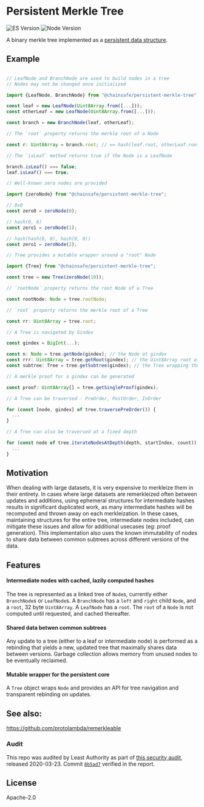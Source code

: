 # Persistent Merkle Tree

![ES Version](https://img.shields.io/badge/ES-2020-yellow)
![Node Version](https://img.shields.io/badge/node-12.x-green)

A binary merkle tree implemented as a [persistent data structure](https://en.wikipedia.org/wiki/Persistent_data_structure).

## Example

```typescript

// LeafNode and BranchNode are used to build nodes in a tree
// Nodes may not be changed once initialized

import {LeafNode, BranchNode} from "@chainsafe/persistent-merkle-tree";

const leaf = new LeafNode(Uint8Array.from([...]));
const otherLeaf = new LeafNode(Uint8Array.from([...]));

const branch = new BranchNode(leaf, otherLeaf);

// The `root` property returns the merkle root of a Node

const r: Uint8Array = branch.root; // == hash(leaf.root, otherLeaf.root));

// The `isLeaf` method returns true if the Node is a LeafNode

branch.isLeaf() === false;
leaf.isLeaf() === true;

// Well-known zero nodes are provided

import {zeroNode} from "@chainsafe/persistent-merkle-tree";

// 0x0
const zero0 = zeroNode(0);

// hash(0, 0)
const zero1 = zeroNode(1);

// hash(hash(0, 0), hash(0, 0))
const zero1 = zeroNode(2);

// Tree provides a mutable wrapper around a "root" Node

import {Tree} from "@chainsafe/persistent-merkle-tree";

const tree = new Tree(zeroNode(10));

// `rootNode` property returns the root Node of a Tree

const rootNode: Node = tree.rootNode;

// `root` property returns the merkle root of a Tree

const rr: Uint8Array = tree.root;

// A Tree is navigated by Gindex

const gindex = BigInt(...);

const n: Node = tree.getNode(gindex); // the Node at gindex
const rrr: Uint8Array = tree.getRoot(gindex); // the Uint8Array root at gindex
const subtree: Tree = tree.getSubtree(gindex); // the Tree wrapping the Node at gindex

// A merkle proof for a gindex can be generated

const proof: Uint8Array[] = tree.getSingleProof(gindex);

// A Tree can be traversed - PreOrder, PostOrder, InOrder

for (const [node, gindex] of tree.traversePreOrder()) {
  ...
}

// A Tree can also be traversed at a fixed depth

for (const node of tree.iterateNodesAtDepth(depth, startIndex, count)) {
  ...
}
```

## Motivation

When dealing with large datasets, it is very expensive to merkleize them in their entirety. In cases where large datasets are remerkleized often between updates and additions, using ephemeral structures for intermediate hashes results in significant duplicated work, as many intermediate hashes will be recomputed and thrown away on each merkleization.  In these cases, maintaining structures for the entire tree, intermediate nodes included, can mitigate these issues and allow for additional usecases (eg: proof generation). This implementation also uses the known immutability of nodes to share data between common subtrees across different versions of the data.

## Features

#### Intermediate nodes with cached, lazily computed hashes

The tree is represented as a linked tree of `Node`s, currently either `BranchNode`s or `LeafNode`s.
A `BranchNode` has a `left` and `right` child `Node`, and a `root`, 32 byte `Uint8Array`.
A `LeafNode` has a `root`.
The `root` of a `Node` is not computed until requested, and cached thereafter.

#### Shared data betwen common subtrees

Any update to a tree (either to a leaf or intermediate node) is performed as a rebinding that yields a new, updated tree that maximally shares data between versions. Garbage collection allows memory from unused nodes to be eventually reclaimed.

#### Mutable wrapper for the persistent core

A `Tree` object wraps `Node` and provides an API for tree navigation and transparent rebinding on updates.

## See also:

https://github.com/protolambda/remerkleable

### Audit

This repo was audited by Least Authority as part of [this security audit](https://github.com/ChainSafe/lodestar/blob/master/audits/2020-03-23_UTILITY_LIBRARIES.pdf), released 2020-03-23. Commit [`8b5ad7`](https://github.com/ChainSafe/bls-hd-key/commit/8b5ad7) verified in the report.

## License

Apache-2.0
